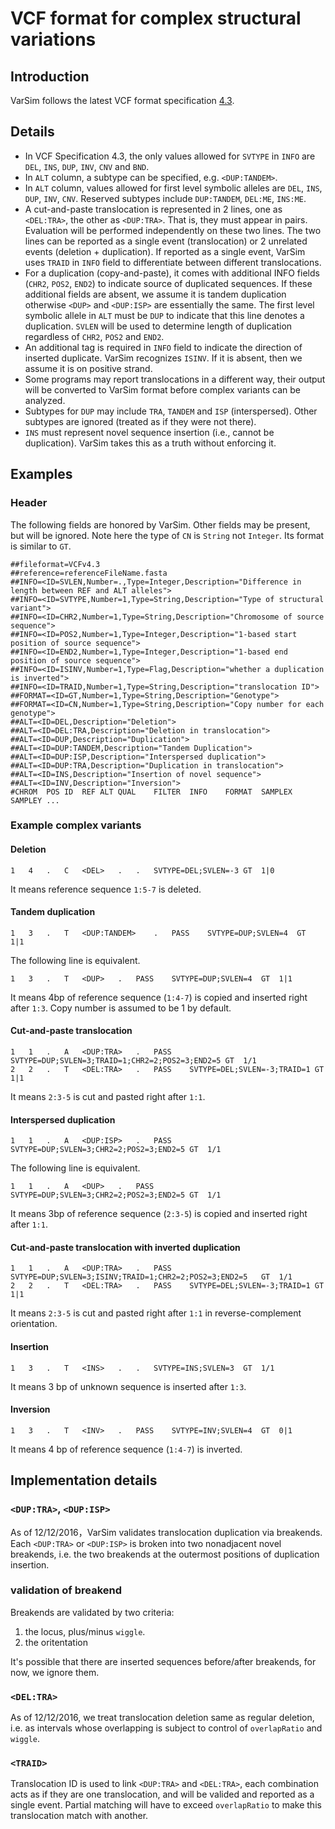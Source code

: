 # VCF format for complex structural variations
## Introduction
VarSim follows the latest VCF format specification [4.3](https://samtools.github.io/hts-specs/VCFv4.3.pdf).
## Details
* In VCF Specification 4.3, the only values allowed for `SVTYPE` in `INFO` are `DEL`, `INS`, `DUP`, `INV`, `CNV` and `BND`.
* In `ALT` column, a subtype can be specified, e.g. `<DUP:TANDEM>`.
* In `ALT` column, values allowed for first level symbolic alleles are `DEL`, `INS`, `DUP`, `INV`, `CNV`. Reserved subtypes include `DUP:TANDEM`, `DEL:ME`, `INS:ME`.
* A cut-and-paste translocation is represented in 2 lines, one as `<DEL:TRA>`, the other as `<DUP:TRA>`. That is, they must appear in pairs.
Evaluation will be performed independently on these two lines.
 The two lines can be reported as a single event (translocation) or 2 unrelated events (deletion + duplication).
 If reported as a single event, VarSim uses `TRAID` in `INFO` field to differentiate between different translocations.
* For a duplication (copy-and-paste), it comes with additional INFO fields (`CHR2`, `POS2`, `END2`) to indicate source of duplicated sequences.
If these additional fields are absent, we assume it is tandem duplication otherwise `<DUP>` and `<DUP:ISP>` are essentially the same.
 The first level symbolic allele in `ALT` must be `DUP` to indicate that this line denotes a duplication.
 `SVLEN` will be used to determine length of duplication regardless of `CHR2`, `POS2` and `END2`.
* An additional tag is required in `INFO` field to indicate the direction of inserted duplicate. VarSim recognizes `ISINV`. If it is absent, then we assume it is on positive strand.
* Some programs may report translocations in a different way, their output will be converted to VarSim format before complex variants can be analyzed.
* Subtypes for `DUP` may include `TRA`, `TANDEM` and `ISP` (interspersed). Other subtypes are ignored (treated as if they were not there).
* `INS` must represent novel sequence insertion (i.e., cannot be duplication). VarSim takes this as a truth without enforcing it.
## Examples
### Header
The following fields are honored by VarSim. Other fields may be present, but will be ignored. Note here the type of `CN` is `String` not `Integer`. Its format is similar to `GT`.
```
##fileformat=VCFv4.3
##reference=referenceFileName.fasta
##INFO=<ID=SVLEN,Number=.,Type=Integer,Description="Difference in length between REF and ALT alleles">
##INFO=<ID=SVTYPE,Number=1,Type=String,Description="Type of structural variant">
##INFO=<ID=CHR2,Number=1,Type=String,Description="Chromosome of source sequence">
##INFO=<ID=POS2,Number=1,Type=Integer,Description="1-based start position of source sequence">
##INFO=<ID=END2,Number=1,Type=Integer,Description="1-based end position of source sequence">
##INFO=<ID=ISINV,Number=1,Type=Flag,Description="whether a duplication is inverted">
##INFO=<ID=TRAID,Number=1,Type=String,Description="translocation ID">
##FORMAT=<ID=GT,Number=1,Type=String,Description="Genotype">
##FORMAT=<ID=CN,Number=1,Type=String,Description="Copy number for each genotype">
##ALT=<ID=DEL,Description="Deletion">
##ALT=<ID=DEL:TRA,Description="Deletion in translocation">
##ALT=<ID=DUP,Description="Duplication">
##ALT=<ID=DUP:TANDEM,Description="Tandem Duplication">
##ALT=<ID=DUP:ISP,Description="Interspersed duplication">
##ALT=<ID=DUP:TRA,Description="Duplication in translocation">
##ALT=<ID=INS,Description="Insertion of novel sequence">
##ALT=<ID=INV,Description="Inversion">
#CHROM	POS	ID	REF	ALT	QUAL	FILTER	INFO	FORMAT  SAMPLEX SAMPLEY ...
```
### Example complex variants
#### Deletion
```
1	4	.	C	<DEL>	.	.	SVTYPE=DEL;SVLEN=-3	GT	1|0
```
It means reference sequence `1:5-7` is deleted.

#### Tandem duplication
```
1	3	.	T	<DUP:TANDEM>	.	PASS	SVTYPE=DUP;SVLEN=4	GT	1|1
```
The following line is equivalent.
```
1	3	.	T	<DUP>	.	PASS	SVTYPE=DUP;SVLEN=4	GT	1|1
```
It means 4bp of reference sequence (`1:4-7`) is copied and inserted right after `1:3`. Copy number is assumed to be 1 by default.

#### Cut-and-paste translocation
```
1	1	.	A	<DUP:TRA>	.	PASS	SVTYPE=DUP;SVLEN=3;TRAID=1;CHR2=2;POS2=3;END2=5	GT	1/1
2	2	.	T	<DEL:TRA>	.	PASS	SVTYPE=DEL;SVLEN=-3;TRAID=1	GT	1|1
```
It means `2:3-5` is cut and pasted right after `1:1`.

#### Interspersed duplication
```
1	1	.	A	<DUP:ISP>	.	PASS	SVTYPE=DUP;SVLEN=3;CHR2=2;POS2=3;END2=5	GT	1/1
```

The following line is equivalent.
```
1	1	.	A	<DUP>	.	PASS	SVTYPE=DUP;SVLEN=3;CHR2=2;POS2=3;END2=5	GT	1/1
```
It means 3bp of reference sequence (`2:3-5`) is copied and inserted right after `1:1`.

#### Cut-and-paste translocation with inverted duplication
```
1	1	.	A	<DUP:TRA>	.	PASS	SVTYPE=DUP;SVLEN=3;ISINV;TRAID=1;CHR2=2;POS2=3;END2=5	GT	1/1
2	2	.	T	<DEL:TRA>	.	PASS	SVTYPE=DEL;SVLEN=-3;TRAID=1	GT	1|1
```
It means `2:3-5` is cut and pasted right after `1:1` in reverse-complement orientation.
#### Insertion
```
1	3	.	T	<INS>	.	.	SVTYPE=INS;SVLEN=3	GT	1/1
```
It means 3 bp of unknown sequence is inserted after `1:3`.
#### Inversion
```
1	3	.	T	<INV>	.	PASS	SVTYPE=INV;SVLEN=4	GT	0|1
```
It means 4 bp of reference sequence (`1:4-7`) is inverted.

## Implementation details

### `<DUP:TRA>`, `<DUP:ISP>`

As of 12/12/2016，VarSim validates translocation duplication via breakends. Each `<DUP:TRA>` or `<DUP:ISP>` is broken into two nonadjacent novel breakends, i.e. the two breakends at the outermost positions of duplication insertion.

### validation of breakend

Breakends are validated by two criteria:
1. the locus, plus/minus `wiggle`.
2. the oritentation

It's possible that there are inserted sequences before/after breakends, for now, we ignore them.

### `<DEL:TRA>`

As of 12/12/2016, we treat translocation deletion same as regular deletion, i.e. as intervals whose overlapping is subject to control of `overlapRatio` and `wiggle`.

### `<TRAID>`

Translocation ID is used to link `<DUP:TRA>` and `<DEL:TRA>`, each combination acts as if they are one translocation, and will be valided and reported as a single event. Partial matching will have to exceed `overlapRatio` to make this translocation match with another.
